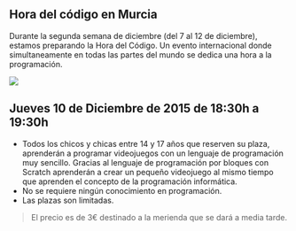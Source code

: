 ## Hora del código en Murcia

Durante la segunda semana de diciembre (del 7 al 12 de diciembre), estamos preparando la Hora del Código. Un evento internacional donde simultaneamente en todas las partes del mundo se dedica una hora a la programación.

![](1.png)

## Jueves 10 de Diciembre de 2015 de 18:30h a 19:30h

- Todos los chicos y chicas entre 14 y 17 años que reserven su plaza, aprenderán a programar videojuegos con un lenguaje de programación muy sencillo. Gracias al lenguaje de programación por bloques con Scratch aprenderán a crear un pequeño videojuego al mismo tiempo que aprenden el concepto de la programación informática.
- No se requiere ningún conocimiento en programación.
- Las plazas son limitadas.

> El precio es de 3€ destinado a la merienda que se dará a media tarde.
